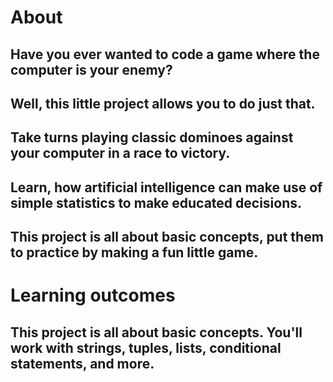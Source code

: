 # About


## Have you ever wanted to code a game where the computer is your enemy? 
## Well, this little project allows you to do just that.
## Take turns playing classic dominoes against your computer in a race to victory.
## Learn, how artificial intelligence can make use of simple statistics to make educated decisions. 
## This project is all about basic concepts, put them to practice by making a fun little game.


# Learning outcomes

## This project is all about basic concepts. You'll work with strings, tuples, lists, conditional statements, and more.

